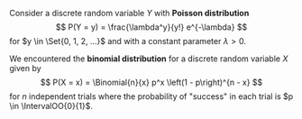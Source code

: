 Consider a discrete random variable $Y$ with **Poisson distribution**
$$
    P(Y = y) = \frac{\lambda^y}{y!} e^{-\lambda}
$$
for $y \in \Set{0, 1, 2, ...}$ and with a constant parameter $\lambda > 0$.

We encountered the **binomial distribution** for a discrete random variable $X$ given by
$$
    P(X = x) = \Binomial{n}{x} p^x \left(1 - p\right)^{n - x}
$$
for $n$ independent trials where the probability of "success" in each trial is $p \in \IntervalOO{0}{1}$.

